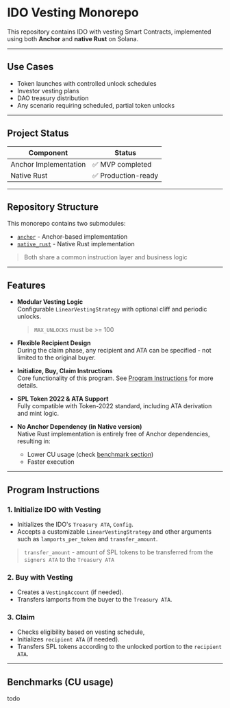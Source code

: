 # IDO Vesting Monorepo

This repository contains IDO with vesting Smart Contracts, implemented using both **Anchor** and **native Rust** on Solana.

---

## Use Cases

- Token launches with controlled unlock schedules  
- Investor vesting plans  
- DAO treasury distribution  
- Any scenario requiring scheduled, partial token unlocks  

---

## Project Status

| Component             | Status           |
|-----------------------|------------------|
| Anchor Implementation | ✅ MVP completed |
| Native Rust           | ✅ Production-ready |

---

## Repository Structure

This monorepo contains two submodules:

- [`anchor`](https://github.com/ibg101/ido-vesting-anchor) - Anchor-based implementation  
- [`native_rust`](https://github.com/ibg101/ido-vesting-native) - Native Rust implementation  

> Both share a common instruction layer and business logic

---

## Features

- **Modular Vesting Logic**      
  Configurable `LinearVestingStrategy` with optional cliff and periodic unlocks.  
  > `MAX_UNLOCKS` must be >= 100
  
- **Flexible Recipient Design**      
  During the claim phase, any recipient and ATA can be specified - not limited to the original buyer.

- **Initialize, Buy, Claim Instructions**  
  Core functionality of this program. See [Program Instructions](https://github.com/ibg101/ido-vesting-monorepo?tab=readme-ov-file#program-instructions) for more details.

- **SPL Token 2022 & ATA Support**          
  Fully compatible with Token-2022 standard, including ATA derivation and mint logic.

- **No Anchor Dependency (in Native version)**  
  Native Rust implementation is entirely free of Anchor dependencies, resulting in:
    - Lower CU usage (check [benchmark section](https://github.com/ibg101/ido-vesting-monorepo?tab=readme-ov-file#benchmarks-cu-usage))
    - Faster execution

---

## Program Instructions

### 1. Initialize IDO with Vesting    
  - Initializes the IDO's `Treasury ATA`, `Config`.
  - Accepts a customizable `LinearVestingStrategy` and other arguments such as `lamports_per_token` and `transfer_amount`.
  > `transfer_amount` - amount of SPL tokens to be transferred from the `signers ATA` to the `Treasury ATA`

### 2. Buy with Vesting    
  - Creates a `VestingAccount` (if needed).
  - Transfers lamports from the buyer to the `Treasury ATA`.

### 3. Claim    
  - Checks eligibility based on vesting schedule, 
  - Initializes `recipient ATA` (if needed).
  - Transfers SPL tokens according to the unlocked portion to the `recipient ATA`.

---

## Benchmarks (CU usage)

todo
